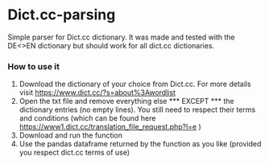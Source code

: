 # Dict.cc-parsing
Simple parser for Dict.cc dictionary. It was made and tested with the DE<>EN dictionary but should work for all dict.cc dictionaries.

### How to use it

1. Download the dictionary of your choice from Dict.cc. For more details visit https://www.dict.cc/?s=about%3Awordlist
2. Open the txt file and remove everything else *** EXCEPT *** the dictionary entries (no empty lines). You still need to respect their terms and conditions (which can be found here https://www1.dict.cc/translation_file_request.php?l=e )
3. Download and run the function
4. Use the pandas dataframe returned by the function as you like (provided you respect dict.cc terms of use)
